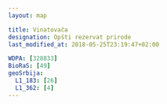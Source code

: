 ```yaml
---
layout: map

title: Vinatovača
designation: Opšti rezervat prirode
last_modified_at: 2018-05-25T23:19:47+02:00

WDPA: [328833]
BioRaS: [49]
geoSrbija:
  L1_183: [26]
  L1_362: [4]
---
```

